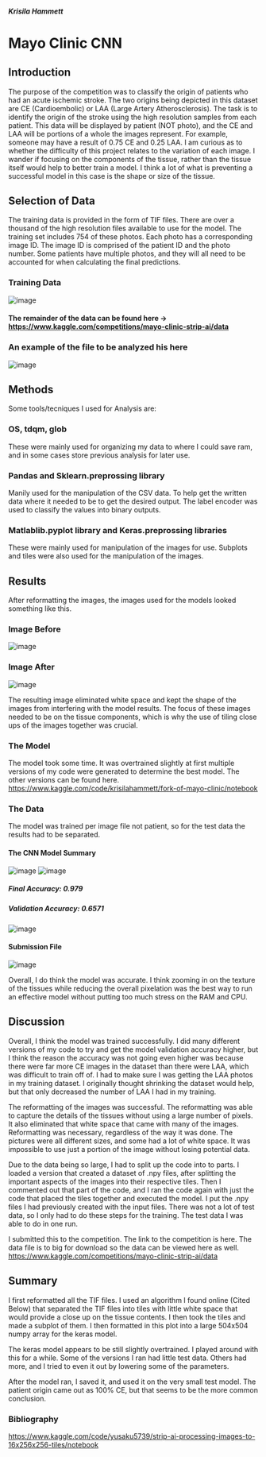 ##### Krisila Hammett
# Mayo Clinic CNN 

## Introduction
The purpose of the competition was to classify the origin of patients who had an acute ischemic stroke. 
The two origins being depicted in this dataset are CE (Cardioembolic) or LAA (Large Artery Atherosclerosis). 
The task is to identify the origin of the stroke using the high resolution samples from each patient. 
This data will be displayed by patient (NOT photo), and the CE and LAA will be portions of a whole the images represent. 
For example, someone may have a result of 0.75 CE and 0.25 LAA. 
I am curious as to whether the difficulty of this project relates to the variation of each image. 
I wander if focusing on the components of the tissue, rather than the tissue itself would help to better train a model. 
I think a lot of what is preventing a successful model in this case is the shape or size of the tissue. 

## Selection of Data 
The training data is provided in the form of TIF files. 
There are over a thousand of the high resolution files available to use for the model. 
The training set includes 754 of these photos. 
Each photo has a corresponding image ID. The image ID is comprised of the patient ID and the photo number. Some patients have multiple photos, and they will all need to be accounted for when calculating the final predictions. 
### Training Data 
![image](https://user-images.githubusercontent.com/84781380/184836452-11335068-e578-4d2d-800f-6c5028f50430.png)
#### The remainder of the data can be found here -> https://www.kaggle.com/competitions/mayo-clinic-strip-ai/data
### An example of the file to be analyzed his here
![image](https://user-images.githubusercontent.com/84781380/184843399-d7fb43e7-22d5-4ab3-9a64-3c1661b1010c.png)
## Methods 
Some tools/tecniques I used for Analysis are: 
### OS, tdqm, glob
These were mainly used for organizing my data to where I could save ram, and in some cases store previous analysis for later use. 
### Pandas and Sklearn.preprossing library 
Manily used for the manipulation of the CSV data. To help get the written data where it needed to be to get the desired output. 
The label encoder was used to classify the values into binary outputs. 
### Matlablib.pyplot library and Keras.preprossing libraries
These were mainly used for manipulation of the images for use.
Subplots and tiles were also used for the manipulation of the images. 
## Results
After reformatting the images, the images used for the models looked something like this. 
### Image Before 
![image](https://user-images.githubusercontent.com/84781380/184847161-63908e07-5e1c-4b28-9f71-cb32771eb94a.png)
### Image After 
![image](https://user-images.githubusercontent.com/84781380/184847240-2b736c45-6b42-4714-bcec-d781d04e443f.png)

The resulting image eliminated white space and kept the shape of the images from interfering with the model results. 
The focus of these images needed to be on the tissue components, which is why the use of tiling close ups of the images together was crucial. 
### The Model 
The model took some time. It was overtrained slightly at first multiple versions of my code were generated to determine the best model. The other versions can be found here. 
https://www.kaggle.com/code/krisilahammett/fork-of-mayo-clinic/notebook
### The Data 
The model was trained per image file not patient, so for the test data the results had to be separated.
#### The CNN Model Summary 
![image](https://user-images.githubusercontent.com/84781380/184852089-0a906935-297d-4fa6-96c7-fe1a69202266.png)
![image](https://user-images.githubusercontent.com/84781380/184853311-ce236248-7348-4576-9fa4-7f975cb50493.png)

##### Final Accuracy: 0.979
##### Validation Accuracy: 0.6571
![image](https://user-images.githubusercontent.com/84781380/184852402-acd83e0b-b39c-4565-b4b3-1d24f5cd1c2c.png)
#### Submission File 
![image](https://user-images.githubusercontent.com/84781380/184852536-5d2c07a0-374c-4dd5-86e0-161be31ed709.png)

Overall, I do think the model was accurate. I think zooming in on the texture of the tissues while reducing the overall pixelation was the best way to run an effective model without putting too much stress on the RAM and CPU. 
## Discussion
Overall, I think the model was trained successfully. I did many different versions of my code to try and get the model validation accuracy higher, but I think the reason the accuracy was not going even higher was because there were far more CE images in the dataset than there were LAA, which was difficult to train off of. I had to make sure I was getting the LAA photos in my training dataset. I originally thought shrinking the dataset would help, but that only decreased the number of LAA I had in my training. 

The reformatting of the images was successful. The reformatting was able to capture the details of the tissues without using a large number of pixels. It also eliminated that white space that came with many of the images. Reformatting was necessary, regardless of the way it was done. The pictures were all different sizes, and some had a lot of white space. It was impossible to use just a portion of the image without losing potential data. 

Due to the data being so large, I had to split up the code into to parts. I loaded a version that created a dataset of .npy files, after splitting the important aspects of the images into their respective tiles. Then I commented out that part of the code, and I ran the code again with just the code that placed the tiles together and executed the model. I put the .npy files I had previously created with the input files. There was not a lot of test data, so I only had to do these steps for the training. The test data I was able to do in one run. 

I submitted this to the competition. 
The link to the competition is here. The data file is to big for download so the data can be viewed here as well.
https://www.kaggle.com/competitions/mayo-clinic-strip-ai/data

## Summary

I first reformatted all the TIF files. I used an algorithm I found online (Cited Below) that separated the TIF files into tiles with little white space that would provide a close up on the tissue contents. I then took the tiles and made a subplot of them. I then formatted in this plot into a large 504x504 numpy array for the keras model. 

The keras model appears to be still slightly overtrained. I played around with this for a while. Some of the versions I ran had little test data. Others had more, and I tried to even it out by lowering some of the parameters. 

After the model ran, I saved it, and used it on the very small test model. The patient origin came out as 100% CE, but that seems to be the more common conclusion.

### Bibliography 

https://www.kaggle.com/code/yusaku5739/strip-ai-processing-images-to-16x256x256-tiles/notebook

